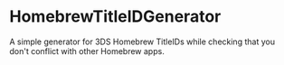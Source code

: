 # HomebrewTitleIDGenerator
A simple generator for 3DS Homebrew TitleIDs while checking that you don't conflict with other Homebrew apps.

